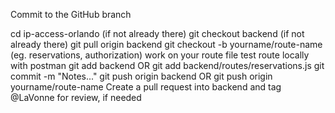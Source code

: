 Commit to the GitHub branch

cd ip-access-orlando (if not already there)
git checkout backend (if not already there)
git pull origin backend
git checkout -b yourname/route-name (eg. reservations, authorization)
    work on your route file
    test route locally with postman
git add backend OR git add backend/routes/reservations.js
git commit -m "Notes..."
git push origin backend OR git push origin yourname/route-name
    Create a pull request into backend and tag @LaVonne for review, if needed


